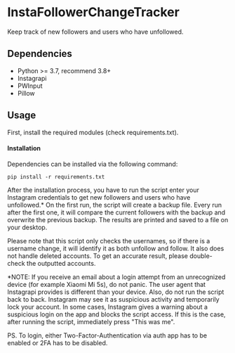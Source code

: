 # InstaFollowerChangeTracker
Keep track of new followers and users who have unfollowed.

## Dependencies
* Python >= 3.7, recommend 3.8+
* Instagrapi
* PWInput
* Pillow

## Usage
First, install the required modules (check requirements.txt).

#### Installation
Dependencies can be installed via the following command:
```
pip install -r requirements.txt
```

After the installation process, you have to run the script enter your Instagram credentials to get new followers and users who have unfollowed.* On the first run, the script will create a backup file. Every run after the first one, it will compare the current followers with the backup and overwrite the previous backup. The results are printed and saved to a file on your desktop.

Please note that this script only checks the usernames, so if there is a username change, it will identify it as both unfollow and follow. It also does not handle deleted accounts. To get an accurate result, please double-check the outputted accounts.

*NOTE: If you receive an email about a login attempt from an unrecognized device (for example Xiaomi Mi 5s), do not panic. The user agent that Instagrapi provides is different than your device. Also, do not run the script back to back. Instagram may see it as suspicious activity and temporarily lock your account. In some cases, Instagram gives a warning about a suspicious login on the app and blocks the script access. If this is the case, after running the script, immediately press "This was me".

PS. To login, either Two-Factor-Authentication via auth app has to be enabled or 2FA has to be disabled.
